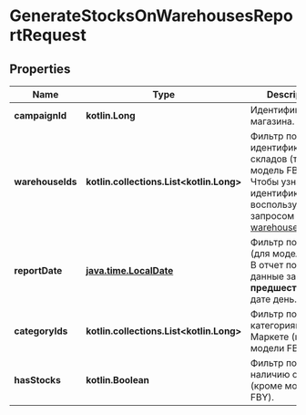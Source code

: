 
# GenerateStocksOnWarehousesReportRequest

## Properties
| Name | Type | Description | Notes |
| ------------ | ------------- | ------------- | ------------- |
| **campaignId** | **kotlin.Long** | Идентификатор магазина. |  |
| **warehouseIds** | **kotlin.collections.List&lt;kotlin.Long&gt;** | Фильтр по идентификаторам складов (только модель FBY). Чтобы узнать идентификатор, воспользуйтесь запросом [GET warehouses](../../reference/warehouses/getFulfillmentWarehouses.md). |  [optional] |
| **reportDate** | [**java.time.LocalDate**](java.time.LocalDate.md) | Фильтр по дате (для модели FBY). В отчет попадут данные за **предшествующий** дате день. |  [optional] |
| **categoryIds** | **kotlin.collections.List&lt;kotlin.Long&gt;** | Фильтр по категориям на Маркете (кроме модели FBY). |  [optional] |
| **hasStocks** | **kotlin.Boolean** | Фильтр по наличию остатков (кроме модели FBY). |  [optional] |



